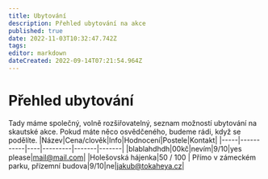 ```yaml
---
title: Ubytování 
description: Přehled ubytování na akce
published: true
date: 2022-11-03T10:32:47.742Z
tags: 
editor: markdown
dateCreated: 2022-09-14T07:21:54.964Z
---
```


# Přehled ubytování 
Tady máme společný, volně rozšiřovatelný, seznam možností ubytování na skautské akce. Pokud máte něco osvědčeného, budeme rádi, když se podělíte.
|Název|Cena/clověk|Info|Hodnocení|Postele|Kontakt|
|-----|-----------|----|---------|-------|-------|
|blablahdhdh|00kč|nevím|9/10|yes please|mail@mail.com|
|Holešovská hájenka|50 / 100 | Přímo v zámeckém parku, přízemní budova|9/10|ne|jakub@tokaheya.cz|